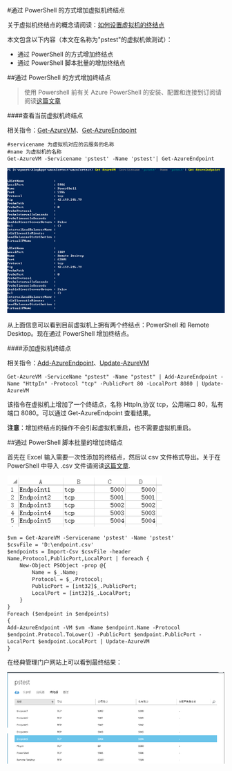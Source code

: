 <properties 
	pageTitle="通过 PowerShell 的方式增加虚拟机终结点" 
	description="如何通过 ps 为虚拟机增加终结点" 
	services="virtual machine" 
	documentationCenter="" 
	authors=""
	manager="" 
	editor=""/>
<tags ms.service="virtual-machine-aog" ms.date="" wacn.date="02/01/2016"/>

#通过 PowerShell 的方式增加虚拟机终结点

关于虚拟机终结点的概念请阅读：[如何设置虚拟机的终结点](/documentation/articles/virtual-machines-windows-classic-setup-endpoints)

本文包含以下内容（本文在名称为"pstest"的虚拟机做测试）：

- 通过 PowerShell 的方式增加终结点
- 通过 PowerShell 脚本批量的增加终结点

##通过 PowerShell 的方式增加终结点

>使用 Powershell 前有关 Azure PowerShell 的安装、配置和连接到订阅请阅读[这篇文章](/documentation/articles/powershell-install-configure)

####查看当前虚拟机终结点

相关指令：[Get-AzureVM](https://msdn.microsoft.com/zh-cn/library/azure/dn495236.aspx)、[Get-AzureEndpoint](https://msdn.microsoft.com/zh-cn/library/azure/dn495158.aspx)

	#servicename 为虚拟机对应的云服务的名称
	#name 为虚拟机的名称
	Get-AzureVM -Servicename 'pstest' -Name 'pstest'| Get-AzureEndpoint
	
![](./media/aog-virtual-machines-ps-add-endpoint/get-endpoint-info.PNG)

从上面信息可以看到目前虚拟机上拥有两个终结点：PowerShell 和 Remote Desktop。现在通过 PowerShell 增加终结点。

####添加虚拟机终结点

相关指令：[Add-AzureEndpoint](https://msdn.microsoft.com/zh-cn/library/azure/dn495300.aspx)、[Update-AzureVM](https://msdn.microsoft.com/zh-cn/library/azure/dn495230.aspx)

	Get-AzureVM -ServiceName "pstest" -Name "pstest" | Add-AzureEndpoint -Name "HttpIn" -Protocol "tcp" -PublicPort 80 -LocalPort 8080 | Update-AzureVM

该指令在虚拟机上增加了一个终结点，名称 HttpIn,协议 tcp，公用端口 80，私有端口 8080。可以通过 Get-AzureEndpoint 查看结果。

**注意**：增加终结点的操作不会引起虚拟机重启，也不需要虚拟机重启。

##通过 PowerShell 脚本批量的增加终结点

首先在 Excel 输入需要一次性添加的终结点，然后以 csv 文件格式导出。关于在 PowerShell 中导入 .csv 文件请阅读[这篇文章](https://technet.microsoft.com/zh-cn/library/ee176874.aspx).

![](./media/aog-virtual-machines-ps-add-endpoint/excel-input.PNG)

	$vm = Get-AzureVM -Servicename 'pstest' -Name 'pstest'
	$csvFile = 'D:\endpoint.csv'
	$endpoints = Import-Csv $csvFile -header Name,Protocol,PublicPort,LocalPort | foreach {
        New-Object PSObject -prop @{
            Name = $_.Name;
            Protocol = $_.Protocol;
            PublicPort = [int32]$_.PublicPort;
            LocalPort = [int32]$_.LocalPort;
        }
    }
	Foreach ($endpoint in $endpoints)
    {
    Add-AzureEndpoint -VM $vm -Name $endpoint.Name -Protocol $endpoint.Protocol.ToLower() -PublicPort $endpoint.PublicPort -LocalPort $endpoint.LocalPort | Update-AzureVM
    }

在经典管理门户网站上可以看到最终结果：

![](./media/aog-virtual-machines-ps-add-endpoint/batch-add-endpoint-result.PNG)

